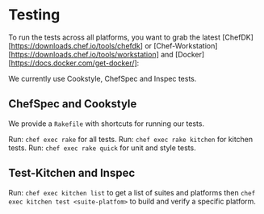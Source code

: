 # Testing

To run the tests across all platforms, you want to grab the latest [ChefDK][https://downloads.chef.io/tools/chefdk] or [Chef-Workstation][https://downloads.chef.io/tools/workstation] and [Docker][https://docs.docker.com/get-docker/]:

We currently use Cookstyle, ChefSpec and Inspec tests.

## ChefSpec and Cookstyle

We provide a `Rakefile` with shortcuts for running our tests.

Run: `chef exec rake` for all tests.
Run: `chef exec rake kitchen` for kitchen tests.
Run: `chef exec rake quick` for unit and style tests.

## Test-Kitchen and Inspec

Run: `chef exec kitchen list` to get a list of suites and platforms then `chef exec kitchen test <suite-platfom>` to build and verify a specific platform.
